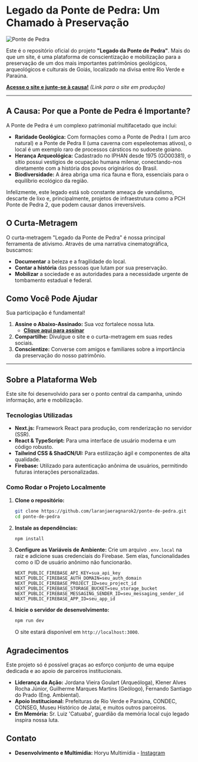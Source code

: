 
# Legado da Ponte de Pedra: Um Chamado à Preservação

![Ponte de Pedra](https://i.postimg.cc/xTgXxCwP/3da24e5f6ac4f18877d086882e80c.jpg)

Este é o repositório oficial do projeto **"Legado da Ponte de Pedra"**. Mais do que um site, é uma plataforma de conscientização e mobilização para a preservação de um dos mais importantes patrimônios geológicos, arqueológicos e culturais de Goiás, localizado na divisa entre Rio Verde e Paraúna.

**[Acesse o site e junte-se à causa!](#)** _(Link para o site em produção)_

---

## A Causa: Por que a Ponte de Pedra é Importante?

A Ponte de Pedra é um complexo patrimonial multifacetado que inclui:

-   **Raridade Geológica:** Com formações como a Ponte de Pedra I (um arco natural) e a Ponte de Pedra II (uma caverna com espeleotemas ativos), o local é um exemplo raro de processos cársticos no sudoeste goiano.
-   **Herança Arqueológica:** Cadastrado no IPHAN desde 1975 (GO00381), o sítio possui vestígios de ocupação humana milenar, conectando-nos diretamente com a história dos povos originários do Brasil.
-   **Biodiversidade:** A área abriga uma rica fauna e flora, essenciais para o equilíbrio ecológico da região.

Infelizmente, este legado está sob constante ameaça de vandalismo, descarte de lixo e, principalmente, projetos de infraestrutura como a PCH Ponte de Pedra 2, que podem causar danos irreversíveis.

## O Curta-Metragem

O curta-metragem "Legado da Ponte de Pedra" é nossa principal ferramenta de ativismo. Através de uma narrativa cinematográfica, buscamos:

-   **Documentar** a beleza e a fragilidade do local.
-   **Contar a história** das pessoas que lutam por sua preservação.
-   **Mobilizar** a sociedade e as autoridades para a necessidade urgente de tombamento estadual e federal.

## Como Você Pode Ajudar

Sua participação é fundamental!

1.  **Assine o Abaixo-Assinado:** Sua voz fortalece nossa luta.
    -   **[Clique aqui para assinar](https://www.change.org/p/salve-a-ponte-de-pedra-pch-prev%C3%AA-impacto-negativo-em-patrim%C3%B4nio-ambiental-e-arquiol%C3%B3gico)**
2.  **Compartilhe:** Divulgue o site e o curta-metragem em suas redes sociais.
3.  **Conscientize:** Converse com amigos e familiares sobre a importância da preservação do nosso patrimônio.

---

## Sobre a Plataforma Web

Este site foi desenvolvido para ser o ponto central da campanha, unindo informação, arte e mobilização.

### Tecnologias Utilizadas

-   **Next.js:** Framework React para produção, com renderização no servidor (SSR).
-   **React & TypeScript:** Para uma interface de usuário moderna e um código robusto.
-   **Tailwind CSS & ShadCN/UI:** Para estilização ágil e componentes de alta qualidade.
-   **Firebase:** Utilizado para autenticação anônima de usuários, permitindo futuras interações personalizadas.

### Como Rodar o Projeto Localmente

1.  **Clone o repositório:**
    ```bash
    git clone https://github.com/laranjaeragnarok2/ponte-de-pedra.git
    cd ponte-de-pedra
    ```

2.  **Instale as dependências:**
    ```bash
    npm install
    ```

3.  **Configure as Variáveis de Ambiente:**
    Crie um arquivo `.env.local` na raiz e adicione suas credenciais do Firebase. Sem elas, funcionalidades como o ID de usuário anônimo não funcionarão.
    ```env
    NEXT_PUBLIC_FIREBASE_API_KEY=sua_api_key
    NEXT_PUBLIC_FIREBASE_AUTH_DOMAIN=seu_auth_domain
    NEXT_PUBLIC_FIREBASE_PROJECT_ID=seu_project_id
    NEXT_PUBLIC_FIREBASE_STORAGE_BUCKET=seu_storage_bucket
    NEXT_PUBLIC_FIREBASE_MESSAGING_SENDER_ID=seu_messaging_sender_id
    NEXT_PUBLIC_FIREBASE_APP_ID=seu_app_id
    ```

4.  **Inicie o servidor de desenvolvimento:**
    ```bash
    npm run dev
    ```
    O site estará disponível em `http://localhost:3000`.

## Agradecimentos

Este projeto só é possível graças ao esforço conjunto de uma equipe dedicada e ao apoio de parceiros institucionais.

-   **Liderança da Ação:** Jordana Vieira Goulart (Arqueóloga), Klener Alves Rocha Júnior, Guilherme Marques Martins (Geólogo), Fernando Santiago do Prado (Eng. Ambiental).
-   **Apoio Institucional:** Prefeituras de Rio Verde e Paraúna, CONDEC, CONSEG, Museu Histórico de Jataí, e muitos outros parceiros.
-   **Em Memória:** Sr. Luiz 'Catuaba', guardião da memória local cujo legado inspira nossa luta.

## Contato

-   **Desenvolvimento e Multimídia:** Horyu Multimídia - [Instagram](https://www.instagram.com/horyu.multimedia)
